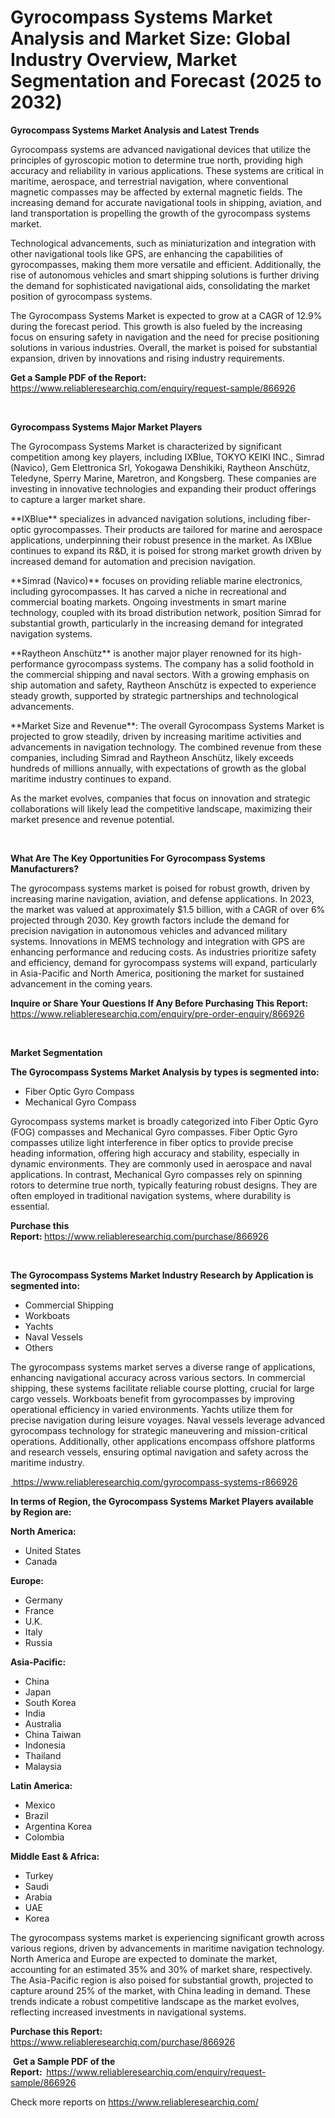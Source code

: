 <p><h1>Gyrocompass Systems Market Analysis and Market Size: Global Industry Overview, Market Segmentation and Forecast (2025 to 2032)</h1></p><p><strong>Gyrocompass Systems Market Analysis and Latest Trends</strong></p>
<p><p>Gyrocompass systems are advanced navigational devices that utilize the principles of gyroscopic motion to determine true north, providing high accuracy and reliability in various applications. These systems are critical in maritime, aerospace, and terrestrial navigation, where conventional magnetic compasses may be affected by external magnetic fields. The increasing demand for accurate navigational tools in shipping, aviation, and land transportation is propelling the growth of the gyrocompass systems market.</p><p>Technological advancements, such as miniaturization and integration with other navigational tools like GPS, are enhancing the capabilities of gyrocompasses, making them more versatile and efficient. Additionally, the rise of autonomous vehicles and smart shipping solutions is further driving the demand for sophisticated navigational aids, consolidating the market position of gyrocompass systems.</p><p>The Gyrocompass Systems Market is expected to grow at a CAGR of 12.9% during the forecast period. This growth is also fueled by the increasing focus on ensuring safety in navigation and the need for precise positioning solutions in various industries. Overall, the market is poised for substantial expansion, driven by innovations and rising industry requirements.</p></p>
<p><strong>Get a Sample PDF of the Report:&nbsp;</strong> <a href="https://www.reliableresearchiq.com/enquiry/request-sample/866926?utm_campaign=3524&utm_medium=2&utm_source=Github&utm_content=ia&utm_term=10042025&utm_id=gyrocompass-systems">https://www.reliableresearchiq.com/enquiry/request-sample/866926</a></p>
<p>&nbsp;</p>
<p><strong>Gyrocompass Systems Major Market Players</strong></p>
<p><p>The Gyrocompass Systems Market is characterized by significant competition among key players, including IXBlue, TOKYO KEIKI INC., Simrad (Navico), Gem Elettronica Srl, Yokogawa Denshikiki, Raytheon Anschütz, Teledyne, Sperry Marine, Maretron, and Kongsberg. These companies are investing in innovative technologies and expanding their product offerings to capture a larger market share.</p><p>**IXBlue** specializes in advanced navigation solutions, including fiber-optic gyrocompasses. Their products are tailored for marine and aerospace applications, underpinning their robust presence in the market. As IXBlue continues to expand its R&D, it is poised for strong market growth driven by increased demand for automation and precision navigation.</p><p>**Simrad (Navico)** focuses on providing reliable marine electronics, including gyrocompasses. It has carved a niche in recreational and commercial boating markets. Ongoing investments in smart marine technology, coupled with its broad distribution network, position Simrad for substantial growth, particularly in the increasing demand for integrated navigation systems.</p><p>**Raytheon Anschütz** is another major player renowned for its high-performance gyrocompass systems. The company has a solid foothold in the commercial shipping and naval sectors. With a growing emphasis on ship automation and safety, Raytheon Anschütz is expected to experience steady growth, supported by strategic partnerships and technological advancements.</p><p>**Market Size and Revenue**: The overall Gyrocompass Systems Market is projected to grow steadily, driven by increasing maritime activities and advancements in navigation technology. The combined revenue from these companies, including Simrad and Raytheon Anschütz, likely exceeds hundreds of millions annually, with expectations of growth as the global maritime industry continues to expand.</p><p>As the market evolves, companies that focus on innovation and strategic collaborations will likely lead the competitive landscape, maximizing their market presence and revenue potential.</p></p>
<p>&nbsp;</p>
<p><strong>What Are The Key Opportunities For Gyrocompass Systems Manufacturers?</strong></p>
<p><p>The gyrocompass systems market is poised for robust growth, driven by increasing marine navigation, aviation, and defense applications. In 2023, the market was valued at approximately $1.5 billion, with a CAGR of over 6% projected through 2030. Key growth factors include the demand for precision navigation in autonomous vehicles and advanced military systems. Innovations in MEMS technology and integration with GPS are enhancing performance and reducing costs. As industries prioritize safety and efficiency, demand for gyrocompass systems will expand, particularly in Asia-Pacific and North America, positioning the market for sustained advancement in the coming years.</p></p>
<p><strong>Inquire or Share Your Questions If Any Before Purchasing This Report:</strong> <a href="https://www.reliableresearchiq.com/enquiry/pre-order-enquiry/866926?utm_campaign=3524&utm_medium=2&utm_source=Github&utm_content=ia&utm_term=10042025&utm_id=gyrocompass-systems">https://www.reliableresearchiq.com/enquiry/pre-order-enquiry/866926</a></p>
<p>&nbsp;</p>
<p><strong>Market Segmentation</strong></p>
<p><strong>The Gyrocompass Systems Market Analysis by types is segmented into:</strong></p>
<p><ul><li>Fiber Optic Gyro Compass</li><li>Mechanical Gyro Compass</li></ul></p>
<p><p>Gyrocompass systems market is broadly categorized into Fiber Optic Gyro (FOG) compasses and Mechanical Gyro compasses. Fiber Optic Gyro compasses utilize light interference in fiber optics to provide precise heading information, offering high accuracy and stability, especially in dynamic environments. They are commonly used in aerospace and naval applications. In contrast, Mechanical Gyro compasses rely on spinning rotors to determine true north, typically featuring robust designs. They are often employed in traditional navigation systems, where durability is essential.</p></p>
<p><strong>Purchase this Report:&nbsp;</strong><a href="https://www.reliableresearchiq.com/purchase/866926?utm_campaign=3524&utm_medium=2&utm_source=Github&utm_content=ia&utm_term=10042025&utm_id=gyrocompass-systems">https://www.reliableresearchiq.com/purchase/866926</a></p>
<p>&nbsp;</p>
<p><strong>The Gyrocompass Systems Market Industry Research by Application is segmented into:</strong></p>
<p><ul><li>Commercial Shipping</li><li>Workboats</li><li>Yachts</li><li>Naval Vessels</li><li>Others</li></ul></p>
<p><p>The gyrocompass systems market serves a diverse range of applications, enhancing navigational accuracy across various sectors. In commercial shipping, these systems facilitate reliable course plotting, crucial for large cargo vessels. Workboats benefit from gyrocompasses by improving operational efficiency in varied environments. Yachts utilize them for precise navigation during leisure voyages. Naval vessels leverage advanced gyrocompass technology for strategic maneuvering and mission-critical operations. Additionally, other applications encompass offshore platforms and research vessels, ensuring optimal navigation and safety across the maritime industry.</p></p>
<p><a href="https://www.reliableresearchiq.com/gyrocompass-systems-r866926?utm_campaign=3524&utm_medium=2&utm_source=Github&utm_content=ia&utm_term=10042025&utm_id=gyrocompass-systems">&nbsp;https://www.reliableresearchiq.com/gyrocompass-systems-r866926</a></p>
<p><strong>In terms of Region, the Gyrocompass Systems Market Players available by Region are:</strong></p>
<p>
    <p> <strong> North America: </strong>
        <ul>
            <li>United States</li>
            <li>Canada</li>
        </ul>
        </p> 
    <p> <strong> Europe: </strong>
        <ul>
            <li>Germany</li>
            <li>France</li>
            <li>U.K.</li>
            <li>Italy</li>
            <li>Russia</li>
        </ul>
        </p> 
    <p> <strong> Asia-Pacific: </strong>
        <ul>
            <li>China</li>
            <li>Japan</li>
            <li>South Korea</li>
            <li>India</li>
            <li>Australia</li>
            <li>China Taiwan</li>
            <li>Indonesia</li>
            <li>Thailand</li>
            <li>Malaysia</li>
        </ul>
        </p> 
    <p> <strong> Latin America: </strong>
        <ul>
            <li>Mexico</li>
            <li>Brazil</li>
            <li>Argentina Korea</li>
            <li>Colombia</li>
        </ul>
        </p> 
    <p> <strong> Middle East & Africa: </strong>
        <ul>
            <li>Turkey</li>
            <li>Saudi</li>
            <li>Arabia</li>
            <li>UAE</li>
            <li>Korea</li>
        </ul>
    </p>
    </p>
<p><p>The gyrocompass systems market is experiencing significant growth across various regions, driven by advancements in maritime navigation technology. North America and Europe are expected to dominate the market, accounting for an estimated 35% and 30% of market share, respectively. The Asia-Pacific region is also poised for substantial growth, projected to capture around 25% of the market, with China leading in demand. These trends indicate a robust competitive landscape as the market evolves, reflecting increased investments in navigational systems.</p></p>
<p><strong>Purchase this Report: </strong><a href="https://www.reliableresearchiq.com/purchase/866926?utm_campaign=3524&utm_medium=2&utm_source=Github&utm_content=ia&utm_term=10042025&utm_id=gyrocompass-systems">https://www.reliableresearchiq.com/purchase/866926</a></p>
<p>&nbsp;<strong>Get a Sample PDF of the Report:&nbsp;&nbsp;</strong><a href="https://www.reliableresearchiq.com/enquiry/request-sample/866926?utm_campaign=3524&utm_medium=2&utm_source=Github&utm_content=ia&utm_term=10042025&utm_id=gyrocompass-systems">https://www.reliableresearchiq.com/enquiry/request-sample/866926</a></p>
<p><strong></strong></p>
<p>Check more reports on <a href="https://www.reliableresearchiq.com/?utm_campaign=3524&utm_medium=2&utm_source=Github&utm_content=ia&utm_term=10042025&utm_id=gyrocompass-systems">https://www.reliableresearchiq.com/</a></p>